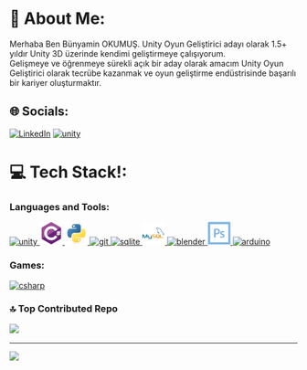 # 💫 About Me:
Merhaba Ben Bünyamin OKUMUŞ. Unity Oyun Geliştirici adayı olarak 1.5+ yıldır Unity 3D üzerinde kendimi geliştirmeye çalışıyorum. <br>Gelişmeye ve öğrenmeye sürekli açık bir aday olarak amacım Unity Oyun Geliştirici olarak tecrübe kazanmak ve oyun geliştirme endüstrisinde başarılı bir kariyer oluşturmaktır.<br>


## 🌐 Socials:
[![LinkedIn](https://img.shields.io/badge/LinkedIn-%230077B5.svg?logo=linkedin&logoColor=white)](https://linkedin.com/in/bunyaminokumus/)
<a href="https://play.unity.com/u/okumus28/" target="_blank" rel="noreferrer"> <img src="https://www.vectorlogo.zone/logos/unity3d/unity3d-icon.svg" alt="unity" width="40" height="40"/> </a> 
# 💻 Tech Stack!:

<h3 align="left">Languages and Tools:</h3>
<p align="left">
  <a href="https://unity.com/" target="_blank" rel="noreferrer"> <img src="https://www.vectorlogo.zone/logos/unity3d/unity3d-icon.svg" alt="unity" width="40" height="40"/> </a> 
<a href="https://www.w3schools.com/cs/" target="_blank" rel="noreferrer"> <img src="https://raw.githubusercontent.com/devicons/devicon/master/icons/csharp/csharp-original.svg" alt="csharp" width="40" height="40"/> </a>
  <a href="https://www.python.org" target="_blank" rel="noreferrer"> <img src="https://raw.githubusercontent.com/devicons/devicon/master/icons/python/python-original.svg" alt="python" width="40" height="40"/> </a>
  <a href="https://git-scm.com/" target="_blank" rel="noreferrer"> <img src="https://www.vectorlogo.zone/logos/git-scm/git-scm-icon.svg" alt="git" width="40" height="40"/> </a> 
  <a href="https://www.sqlite.org/" target="_blank" rel="noreferrer"> <img src="https://www.vectorlogo.zone/logos/sqlite/sqlite-icon.svg" alt="sqlite" width="40" height="40"/> </a> 
  <a href="https://www.mysql.com/" target="_blank" rel="noreferrer"> <img src="https://raw.githubusercontent.com/devicons/devicon/master/icons/mysql/mysql-original-wordmark.svg" alt="mysql" width="40" height="40"/> </a> 
  <a href="https://www.blender.org/" target="_blank" rel="noreferrer"> <img src="https://download.blender.org/branding/community/blender_community_badge_white.svg" alt="blender" width="40" height="40"/> </a> 
  <a href="https://www.photoshop.com/en" target="_blank" rel="noreferrer"> <img src="https://raw.githubusercontent.com/devicons/devicon/master/icons/photoshop/photoshop-line.svg" alt="photoshop" width="40" height="40"/> </a> 
  <a href="https://www.arduino.cc/" target="_blank" rel="noreferrer"> <img src="https://cdn.worldvectorlogo.com/logos/arduino-1.svg" alt="arduino" width="40" height="40"/> </a>
  </p>
<h3 align="left">Games:</h3>
<a href="https://play.google.com/store/apps/details?id=com.BamBamGames.MatchDefense)" target="_blank" rel="noreferrer"> <img src="https://play-lh.googleusercontent.com/R0J6czvtO_HLDg5OWo5IRg4GlVx905X8PLcjA4sn2tZA8L36FiH_JLU00CTqLNYmo7k=w240-h480-rw" alt="csharp" width="40" height="40"/> </a>

### 🔝 Top Contributed Repo
![](https://github-contributor-stats.vercel.app/api?username=Okumus28&limit=5&theme=dark&combine_all_yearly_contributions=true)

---
[![](https://visitcount.itsvg.in/api?id=Okumus28&icon=0&color=0)](https://visitcount.itsvg.in)


